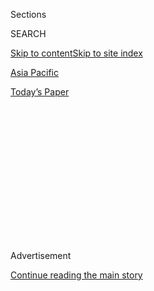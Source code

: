 <div id="app">

<div>

<div>

<div>

<div class="NYTAppHideMasthead css-1q2w90k e1suatyy0">

<div class="section css-ui9rw0 e1suatyy2">

<div class="css-eph4ug er09x8g0">

<div class="css-6n7j50">

</div>

<span class="css-1dv1kvn">Sections</span>

<div class="css-10488qs">

<span class="css-1dv1kvn">SEARCH</span>

</div>

[Skip to content](#site-content)[Skip to site index](#site-index)

</div>

<div id="masthead-section-label" class="css-1wr3we4 eaxe0e00">

[Asia
Pacific](https://www.nytimes.com/section/world/asia)

</div>

<div class="css-10698na e1huz5gh0">

</div>

</div>

<div id="masthead-bar-one" class="section hasLinks css-15hmgas e1csuq9d3">

<div class="css-uqyvli e1csuq9d0">

</div>

<div class="css-1uqjmks e1csuq9d1">

</div>

<div class="css-9e9ivx">

[](https://myaccount.nytimes.com/auth/login?response_type=cookie&client_id=vi)

</div>

<div class="css-1bvtpon e1csuq9d2">

[Today’s
Paper](https://www.nytimes.com/section/todayspaper)

</div>

</div>

</div>

</div>

<div data-aria-hidden="false">

<div id="site-content" data-role="main">

<div>

<div class="css-1aor85t" style="opacity:0.000000001;z-index:-1;visibility:hidden">

<div class="css-1hqnpie">

<div class="css-epjblv">

<span class="css-17xtcya">[Asia
Pacific](/section/world/asia)</span><span class="css-x15j1o">|</span><span class="css-fwqvlz">China’s
Leash on Hong Kong Tightens, Choking a
Broadcaster</span>

</div>

<div class="css-k008qs">

<div class="css-1iwv8en">

<span class="css-18z7m18"></span>

<div>

</div>

</div>

<span class="css-1n6z4y">https://nyti.ms/3iAxMt8</span>

<div class="css-1705lsu">

<div class="css-4xjgmj">

<div class="css-4skfbu" data-role="toolbar" data-aria-label="Social Media Share buttons, Save button, and Comments Panel with current comment count" data-testid="share-tools">

  - 
  - 
  - 
  - 
    
    <div class="css-6n7j50">
    
    </div>

  - 

</div>

</div>

</div>

</div>

</div>

</div>

<div id="NYT_TOP_BANNER_REGION" class="css-13pd83m">

</div>

<div id="top-wrapper" class="css-1sy8kpn">

<div id="top-slug" class="css-l9onyx">

Advertisement

</div>

[Continue reading the main
story](#after-top)

<div class="ad top-wrapper" style="text-align:center;height:100%;display:block;min-height:250px">

<div id="top" class="place-ad" data-position="top" data-size-key="top">

</div>

</div>

<div id="after-top">

</div>

</div>

<div>

<div id="sponsor-wrapper" class="css-1hyfx7x">

<div id="sponsor-slug" class="css-19vbshk">

Supported by

</div>

[Continue reading the main
story](#after-sponsor)

<div id="sponsor" class="ad sponsor-wrapper" style="text-align:center;height:100%;display:block">

</div>

<div id="after-sponsor">

</div>

</div>

<div class="css-186x18t">

</div>

<div class="css-1vkm6nb ehdk2mb0">

# China’s Leash on Hong Kong Tightens, Choking a Broadcaster

</div>

RTHK, a government-funded news organization, has a fierce independent
streak that has long angered the authorities.

<div class="css-79elbk" data-testid="photoviewer-wrapper">

<div class="css-z3e15g" data-testid="photoviewer-wrapper-hidden">

</div>

<div class="css-1a48zt4 ehw59r15" data-testid="photoviewer-children">

![<span class="css-16f3y1r e13ogyst0" data-aria-hidden="true">The
“Headliner” set at Radio Television Hong Kong in June. The show, which
has taken pointed jabs at the police, was suspended after government
complaints.</span><span class="css-cnj6d5 e1z0qqy90" itemprop="copyrightHolder"><span class="css-1ly73wi e1tej78p0">Credit...</span><span><span>Lam
Yik Fei for The New York
Times</span></span></span>](https://static01.nyt.com/images/2020/07/08/world/08hk-media1/merlin_173650671_d58ed9e7-a4c4-446b-bd5f-770eb891865b-articleLarge.jpg?quality=75&auto=webp&disable=upscale)

</div>

</div>

<div class="css-18e8msd">

<div class="css-vp77d3 epjyd6m0">

<div class="css-1baulvz">

By [<span class="css-1baulvz" itemprop="name">Austin
Ramzy</span>](https://www.nytimes.com/by/austin-ramzy) and
<span class="css-1baulvz last-byline" itemprop="name">Ezra Cheung</span>

</div>

</div>

  - 
    
    <div class="css-ld3wwf e16638kd2">
    
    Published July 8, 2020Updated July 13,
    2020
    
    </div>

  - 
    
    <div class="css-4xjgmj">
    
    <div class="css-pvvomx" data-role="toolbar" data-aria-label="Social Media Share buttons, Save button, and Comments Panel with current comment count" data-testid="share-tools">
    
      - 
      - 
      - 
      - 
        
        <div class="css-6n7j50">
        
        </div>
    
      - 
    
    </div>
    
    </div>

</div>

<div class="css-mdjrty">

[阅读简体中文版](https://cn.nytimes.com/china/20200709/hong-kong-security-china-media/ "Read in Simplified Chinese")[閱讀繁體中文版](https://cn.nytimes.com/china/20200709/hong-kong-security-china-media/zh-hant/ "Read in Traditional Chinese")

</div>

</div>

<div class="section meteredContent css-1r7ky0e" name="articleBody" itemprop="articleBody">

<div class="css-1fanzo5 StoryBodyCompanionColumn">

<div class="css-53u6y8">

HONG KONG — [Hong
Kong’s](https://www.nytimes.com/2020/07/13/world/asia/hong-kong-elections-security.html)
public broadcaster has long been a rare example of a government-funded
news organization operating on Chinese soil that fearlessly attempts to
hold officials accountable.

The broadcaster, Radio Television Hong Kong, dug into security footage
last year to show how [the police failed to
respond](https://tvfilm.newyorkfestivals.com/Winners/WinnerDetailsNew/ae1a0cfa-80bf-4449-bddf-47ddee103758)
when [a mob attacked protesters in a train
station](https://www.nytimes.com/2019/07/22/world/asia/hong-kong-protest-mob-attack-yuen-long.html),
leading to widespread criticism of the authorities. The broadcaster also
produced a [three-part documentary on China’s crackdown on Muslims in
Xinjiang](https://tvfilm.newyorkfestivals.com/Winners/WinnerDetailsNew/e8b03ef2-7a8a-422f-b42c-cc44f802f7f6).
One RTHK journalist, Nabela Qoser, [became
famous](https://twitter.com/tomgrundy/status/1153515102043197442) in
Hong Kong for her persistent questioning of top officials.

Now, RTHK’s journalists and hard-hitting investigations appear
vulnerable to [China’s new national security
law](https://www.nytimes.com/2020/07/13/world/asia/hong-kong-elections-security.html),
which takes aim at dissent and could rein in the city’s largely
freewheeling news organizations. The broadcaster, modeled on the British
Broadcasting Corporation, has already been feeling pressure.

RTHK has drawn fire in recent months from the police, establishment
lawmakers and pro-Beijing activists. Its critics have filed thousands of
complaints accusing the broadcaster of bias against the government and
regularly protest outside its studios.

</div>

</div>

<div class="css-1fanzo5 StoryBodyCompanionColumn">

<div class="css-53u6y8">

“If you want to enjoy freedom, you have obligations to follow,” said
Innes Tang, the chairman of Politihk Social Strategic, a nonprofit
pro-Beijing group that has organized protests and petitions against
RTHK. “You cannot use fake news to attack people. That is not part of
freedom of expression.”

</div>

</div>

<div class="css-79elbk" data-testid="photoviewer-wrapper">

<div class="css-z3e15g" data-testid="photoviewer-wrapper-hidden">

</div>

<div class="css-1a48zt4 ehw59r15" data-testid="photoviewer-children">

![<span class="css-16f3y1r e13ogyst0" data-aria-hidden="true">Ng
Chi-sum, left, and Tsang Chi-ho during the filming of a segment of the
satirical show “Headliner” at RTHK’s
studios.</span><span class="css-cnj6d5 e1z0qqy90" itemprop="copyrightHolder"><span class="css-1ly73wi e1tej78p0">Credit...</span><span>Lam
Yik Fei for The New York
Times</span></span>](https://static01.nyt.com/images/2020/07/08/world/08hk-media2/merlin_173650587_5136eeac-c105-4cf5-aeb7-ae33e7d6c571-articleLarge.jpg?quality=75&auto=webp&disable=upscale)

</div>

</div>

<div class="css-1fanzo5 StoryBodyCompanionColumn">

<div class="css-53u6y8">

As the objections mounted, RTHK was forced to suspend a satirical
program that made fun of the police. It was criticized by the Hong Kong
government for asking the World Health Organization if Taiwan could join
the global health body from which Beijing has shut it out. The
broadcaster faces a formal government review into its operations
starting next week.

The sweeping national security law China imposed last week on Hong Kong
is directed at quelling [the pro-democracy protest
movement](https://www.nytimes.com/2020/06/09/world/asia/hong-kong-protests-one-year-later.html)
that roiled the territory last year, but it also calls for tougher
regulation of the media. The worry is that the law would be used to
muzzle outlets by requiring publishers and broadcasters to avoid content
and discussions that could be seen by the authorities as subversive. The
worst-case fear is that RTHK, as a government department, could be
forced to become an organ of state propaganda.

The city’s news outlets have faced an onslaught. Reporters covering
protests have been pepper-sprayed and detained by the police. [Jimmy
Lai](https://www.nytimes.com/2019/08/23/world/asia/jimmy-lai-hong-kong-protests.html),
the publisher of the Apple Daily, a pro-democracy newspaper, was [one of
several opposition figures
arrested](https://www.nytimes.com/2020/02/28/world/asia/jimmy-lai-hong-kong-arrested.html)
early this year, and state media have accused him of fomenting unrest.

</div>

</div>

<div class="css-1fanzo5 StoryBodyCompanionColumn">

<div class="css-53u6y8">

Pro-Beijing lawmakers have urged the government to register journalists.
The new security law also calls for a group of government bodies,
including the national security office, to oversee foreign journalists,
raising concerns about the erosion of press freedoms.

A reporter asked Carrie Lam, the city’s leader, at a briefing on Tuesday
if she would guarantee that journalists in the city would be free to
report with the new law in place. Mrs. Lam responded that if “all
reporters in Hong Kong can give me a 100 percent guarantee that they
will not commit any offenses under this piece of national legislation,
then I can do the same.”

Yuen Chan, a senior lecturer of journalism at City, University of London
who worked for RTHK in the late 1990s and early 2000s, said the
broadcaster was in an “extremely perilous situation” because its status
as a government department made it easier for Beijing to exert
control.

</div>

</div>

<div class="css-79elbk" data-testid="photoviewer-wrapper">

<div class="css-z3e15g" data-testid="photoviewer-wrapper-hidden">

</div>

<div class="css-1a48zt4 ehw59r15" data-testid="photoviewer-children">

<div class="css-1xdhyk6 erfvjey0">

<span class="css-1ly73wi e1tej78p0">Image</span>

<div class="css-zjzyr8">

<div data-testid="lazyimage-container" style="height:257.77777777777777px">

</div>

</div>

</div>

<span class="css-16f3y1r e13ogyst0" data-aria-hidden="true">Jimmy Lai,
the publisher of Apple Daily, a pro-democracy newspaper, has been
accused of fomenting
unrest.</span><span class="css-cnj6d5 e1z0qqy90" itemprop="copyrightHolder"><span class="css-1ly73wi e1tej78p0">Credit...</span><span>Lam
Yik Fei for The New York Times</span></span>

</div>

</div>

<div class="css-1fanzo5 StoryBodyCompanionColumn">

<div class="css-53u6y8">

The news organization appears to be taking pre-emptive steps to avoid
falling afoul of the security law. In recent weeks, several RTHK
journalists say, editors have told reporters not to emphasize
pro-independence slogans in their news reports.

An RTHK spokeswoman, Amen Ng, said that RTHK journalists “have been
doing their job professionally” but added that the broadcaster was not a
“platform to promote Hong Kong independence.”

But there were already signs in RTHK’s newsroom that a chill was setting
in.

Kirindi Chan, a top RTHK executive, announced unexpectedly in June that
she would resign, citing health reasons. Days later, she met with RTHK
reporters who pressed her if she was being forced out over their
coverage of the antigovernment demonstrations. Ms. Chan denied being
ousted, but she sought to deliver some solemn advice.

</div>

</div>

<div class="css-1fanzo5 StoryBodyCompanionColumn">

<div class="css-53u6y8">

Ms. Chan reminded the reporters and producers of their role as civil
servants, and urged them to comply with the government’s code of
conduct, according to two people who attended the meeting and spoke on
condition of anonymity to discuss an internal matter.

She did not go into details, but the civil service code calls for
impartiality and loyalty to the government, values the authorities have
stressed to discourage government employees from joining the protests.

Over an RTHK career of nearly three decades, Ms. Chan earned the respect
of her staff for being a staunch defender of the organization’s
editorial independence. At the end of the somber half-hour meeting, the
reporters gave Ms. Chan a bouquet of red and yellow tulips, but an
employees’ union said her departure was an ominous sign.

“We worry that Ms. Chan’s resignation would set the scene for further
attacks on RTHK,” the union said in a statement.

RTHK has also found itself caught in geopolitical wrangling between
China and Taiwan, the self-governing island that Beijing claims as part
of its
territory.

</div>

</div>

<div class="css-79elbk" data-testid="photoviewer-wrapper">

<div class="css-z3e15g" data-testid="photoviewer-wrapper-hidden">

</div>

<div class="css-1a48zt4 ehw59r15" data-testid="photoviewer-children">

<div class="css-1xdhyk6 erfvjey0">

<span class="css-1ly73wi e1tej78p0">Image</span>

<div class="css-zjzyr8">

<div data-testid="lazyimage-container" style="height:257.77777777777777px">

</div>

</div>

</div>

<span class="css-16f3y1r e13ogyst0" data-aria-hidden="true">Filming a
scene for “Headliner” last month. The show’s suspension has caused some
alarm within
RTHK.</span><span class="css-cnj6d5 e1z0qqy90" itemprop="copyrightHolder"><span class="css-1ly73wi e1tej78p0">Credit...</span><span>Lam
Yik Fei for The New York Times</span></span>

</div>

</div>

<div class="css-1fanzo5 StoryBodyCompanionColumn">

<div class="css-53u6y8">

In April, the government criticized RTHK over an interview the
broadcaster ran with a World Health Organization official, Dr. Bruce
Aylward, who was asked whether Taiwan should be allowed to participate
in the health body. Taiwan had been shut out by Beijing in recent years.

</div>

</div>

<div class="css-1fanzo5 StoryBodyCompanionColumn">

<div class="css-53u6y8">

In an awkward exchange that highlighted the sensitivity of the topic,
Dr. Aylward first said he did not hear the question, then asked to move
on. When the reporter repeated it, the line went dead; minutes later,
asked again, Dr. Aylward replied, “We’ve already talked about China.”
The interaction gave further ammunition to critics who say the health
body is unduly beholden to Beijing.

Edward Yau, the Hong Kong secretary for commerce and economic
development, which supervises RTHK, accused the broadcaster of having
breached China’s official stance toward Taiwan. Such a rebuke now
carries more significance against the backdrop of the security law,
which focuses heavily on perceived threats to China’s sovereignty.

If RTHK were forced to adopt a new role as a broadcaster that serves as
the voice of the government, it would be the culmination of a
decades-long campaign by its pro-Beijing critics.

RTHK was founded as a government radio station in 1928, when Hong Kong
was a British colony, and broadcast official bulletins for half a
century before it set up its own newsroom in 1973. Not long after the
territory returned to Chinese rule in 1997, pro-Beijing politicians
started urging RTHK to fall in line with the central
government.

</div>

</div>

<div class="css-79elbk" data-testid="photoviewer-wrapper">

<div class="css-z3e15g" data-testid="photoviewer-wrapper-hidden">

</div>

<div class="css-1a48zt4 ehw59r15" data-testid="photoviewer-children">

<div class="css-1xdhyk6 erfvjey0">

<span class="css-1ly73wi e1tej78p0">Image</span>

<div class="css-zjzyr8">

<div data-testid="lazyimage-container" style="height:257.77777777777777px">

</div>

</div>

</div>

<span class="css-16f3y1r e13ogyst0" data-aria-hidden="true">Mr. Ng
Chi-sum, the “Headliner” host,  posed for a selfie with a crew member on
the day of the final
shoot.</span><span class="css-cnj6d5 e1z0qqy90" itemprop="copyrightHolder"><span class="css-1ly73wi e1tej78p0">Credit...</span><span>Lam
Yik Fei for The New York Times</span></span>

</div>

</div>

<div class="css-1fanzo5 StoryBodyCompanionColumn">

<div class="css-53u6y8">

Editorial independence is enshrined in RTHK’s charter. But unlike the
United States or Britain, where public broadcasting is given greater
autonomy from the government through nonprofit corporations, RTHK is a
government department, which makes it far more vulnerable to official
intervention.

The government flexed its grip over RTHK most overtly in May when it
complained about “Headliner,” a satirical program that had taken pointed
jabs at the police. That prompted the broadcaster to apologize and
suspend the show, a decision that caused some alarm within the
organization.

</div>

</div>

<div class="css-1fanzo5 StoryBodyCompanionColumn">

<div class="css-53u6y8">

“If those who are in power cannot tolerate ‘Headliner,’ then their
intolerance will extend to other current affairs programs,” said Gladys
Chiu, the chairwoman of RTHK’s labor
union.

</div>

</div>

<div class="css-79elbk" data-testid="photoviewer-wrapper">

<div class="css-z3e15g" data-testid="photoviewer-wrapper-hidden">

</div>

<div class="css-1a48zt4 ehw59r15" data-testid="photoviewer-children">

<div class="css-1xdhyk6 erfvjey0">

<span class="css-1ly73wi e1tej78p0">Image</span>

<div class="css-zjzyr8">

<div data-testid="lazyimage-container" style="height:257.77777777777777px">

</div>

</div>

</div>

<span class="css-16f3y1r e13ogyst0" data-aria-hidden="true">Before
“Headliner” was suspended, Mr. Ng portrayed Hong Kong’s leader as the
out-of-touch empress who led China during the decline of the Qing
dynasty. </span><span class="css-cnj6d5 e1z0qqy90" itemprop="copyrightHolder"><span class="css-1ly73wi e1tej78p0">Credit...</span><span>Lam
Yik Fei for The New York Times</span></span>

</div>

</div>

<div class="css-1fanzo5 StoryBodyCompanionColumn">

<div class="css-53u6y8">

On a recent Wednesday, the staff of “Headliner” gathered in RTHK’s aging
studio for a final shoot. Ng Chi-sum, a longtime host of the show,
portrayed Carrie Lam, Hong Kong’s leader, as Cixi, the out-of-touch
empress dowager during the final decline of the Qing dynasty, donning a
gaudy headdress, a fake pearl necklace and a gown.

The hosts kept up a light banter between takes, but off camera, Mr. Ng,
61, spoke gloomily of the show’s prospects, and those of the city
itself.

“The worst is yet to come,” Mr. Ng said. “The overall trend nowadays is
an exhaustive takeover of Hong Kong.”

</div>

</div>

<div>

</div>

</div>

<div>

</div>

<div>

</div>

<div>

</div>

<div>

<div id="bottom-wrapper" class="css-1ede5it">

<div id="bottom-slug" class="css-l9onyx">

Advertisement

</div>

[Continue reading the main
story](#after-bottom)

<div id="bottom" class="ad bottom-wrapper" style="text-align:center;height:100%;display:block;min-height:90px">

</div>

<div id="after-bottom">

</div>

</div>

</div>

</div>

</div>

## Site Index

<div>

</div>

## Site Information Navigation

  - [© <span>2020</span> <span>The New York Times
    Company</span>](https://help.nytimes.com/hc/en-us/articles/115014792127-Copyright-notice)

<!-- end list -->

  - [NYTCo](https://www.nytco.com/)
  - [Contact
    Us](https://help.nytimes.com/hc/en-us/articles/115015385887-Contact-Us)
  - [Work with us](https://www.nytco.com/careers/)
  - [Advertise](https://nytmediakit.com/)
  - [T Brand Studio](http://www.tbrandstudio.com/)
  - [Your Ad
    Choices](https://www.nytimes.com/privacy/cookie-policy#how-do-i-manage-trackers)
  - [Privacy](https://www.nytimes.com/privacy)
  - [Terms of
    Service](https://help.nytimes.com/hc/en-us/articles/115014893428-Terms-of-service)
  - [Terms of
    Sale](https://help.nytimes.com/hc/en-us/articles/115014893968-Terms-of-sale)
  - [Site
    Map](https://spiderbites.nytimes.com)
  - [Help](https://help.nytimes.com/hc/en-us)
  - [Subscriptions](https://www.nytimes.com/subscription?campaignId=37WXW)

</div>

</div>

</div>

</div>
